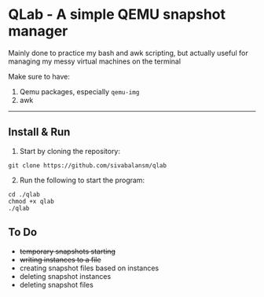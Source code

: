 # QLab - A simple QEMU snapshot manager
Mainly done to practice my bash and awk scripting, but actually useful for managing my messy virtual machines on the terminal

Make sure to have:
1. Qemu packages, especially `qemu-img`
2. awk
___
## Install & Run
1. Start by cloning the repository:
```
git clone https://github.com/sivabalansm/qlab
```

2. Run the following to start the program:
```
cd ./qlab
chmod +x qlab
./qlab
```

## To Do
- ~~temporary snapshots starting~~
- ~~writing instances to a file~~
- creating snapshot files based on instances
- deleting snapshot instances
- deleting snapshot files


